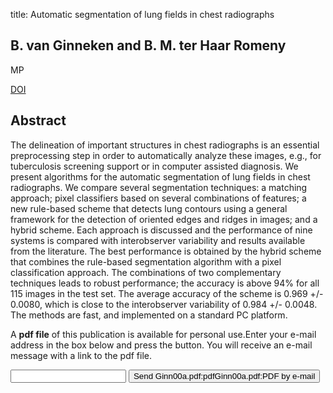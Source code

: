 title: Automatic segmentation of lung fields in chest radiographs

## B. van Ginneken and B. M. ter Haar Romeny
MP

<a href="https://doi.org/10.1118/1.1312192">DOI</a>

## Abstract
The delineation of important structures in chest radiographs is an essential preprocessing step in order to automatically analyze these images, e.g., for tuberculosis screening support or in computer assisted diagnosis. We present algorithms for the automatic segmentation of lung fields in chest radiographs. We compare several segmentation techniques: a matching approach; pixel classifiers based on several combinations of features; a new rule-based scheme that detects lung contours using a general framework for the detection of oriented edges and ridges in images; and a hybrid scheme. Each approach is discussed and the performance of nine systems is compared with interobserver variability and results available from the literature. The best performance is obtained by the hybrid scheme that combines the rule-based segmentation algorithm with a pixel classification approach. The combinations of two complementary techniques leads to robust performance; the accuracy is above 94% for all 115 images in the test set. The average accuracy of the scheme is 0.969 +/- 0.0080, which is close to the interobserver variability of 0.984 +/- 0.0048. The methods are fast, and implemented on a standard PC platform.

A <b>pdf file</b> of this publication is available for personal use.Enter your e-mail address in the box below and press the button. You will receive an e-mail message with a link to the pdf file.
<form action="sender.php">  <input type="text" name="email">  <input type="submit" value="Send Ginn00a.pdf:pdfGinn00a.pdf:PDF by e-mail"></form>